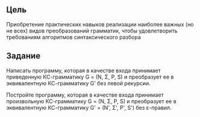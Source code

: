 ## Цель
Приобретение практических навыков реализации наиболее важных (но не всех) видов преобразований грамматик, чтобы удовлетворить требованиям алгоритмов синтаксического разбора

## Задание
Написать программу, которая в качестве входа принимает приведенную КС-грамматику G = (N, Σ, P, S) и 
преобразует ее в эквивалентную КС-грамматику G' без левой рекурсии.

Постройте программу, которая в качестве входа принимает произвольную КС-грамматику G = (N, Σ, P, S) и преобразует ее в эквивалентную КС-грамматику G' = (N', Σ', P', S') без ε-правил.